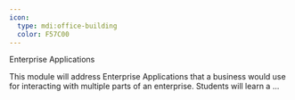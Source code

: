 ```yaml
---
icon:
  type: mdi:office-building
  color: F57C00
---
```

Enterprise Applications

This module will address Enterprise Applications that a business would use for interacting with multiple parts of an enterprise. Students will learn a ... 
